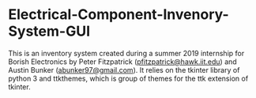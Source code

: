 # Electrical-Component-Invenory-System-GUI

This is an inventory system created during a summer 2019 internship for Borish Electronics by Peter Fitzpatrick (pfitzpatrick@hawk.iit.edu) and Austin Bunker (abunker97@gmail.com). It relies on the tkinter library of python 3 and ttkthemes, which is group of themes for the ttk extension of tkinter. 